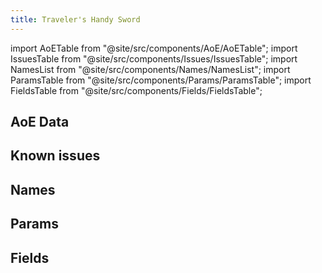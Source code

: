 ```yaml
---
title: Traveler's Handy Sword
---
```


import AoETable from "@site/src/components/AoE/AoETable";
import IssuesTable from "@site/src/components/Issues/IssuesTable";
import NamesList from "@site/src/components/Names/NamesList";
import ParamsTable from "@site/src/components/Params/ParamsTable";
import FieldsTable from "@site/src/components/Fields/FieldsTable";

## AoE Data

<AoETable item_key="travelershandysword" data_src="weapon" />

## Known issues

<IssuesTable item_key="travelershandysword" data_src="weapon" />

## Names

<NamesList item_key="travelershandysword" data_src="weapon" />

## Params

<ParamsTable item_key="travelershandysword" data_src="weapon" />

## Fields

<FieldsTable item_key="travelershandysword" data_src="weapon" />
